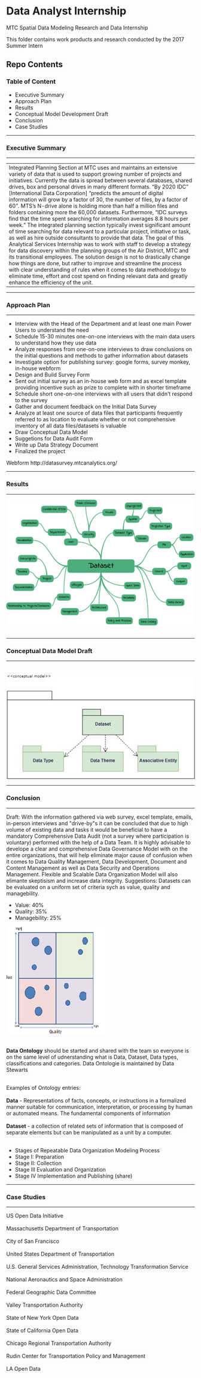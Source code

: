 # Data Analyst Internship
 MTC Spatial Data Modeling Research and Data Internship  

This folder contains work products and research conducted by the 2017 Summer Intern  

## Repo Contents   

### Table of Content
 <ul>
 <li>Executive Summary</li>
 <li>Approach Plan</li>
 <li>Results</li>
 <li>Conceptual Model Development Draft</li>
 <li>Conclusion</li>
 <li>Case Studies</li>
</ul>

**************
### Executive Summary
**************
<table>
<tr><td>Integrated Planning Section at MTC uses and maintains an extensive variety of data that is used to support growing number of projects and initiatives. Currently the data is spread between several databases, shared drives, box and personal drives in many different formats.  “By 2020 IDC” [International Data Corporation] “predicts the amount of digital information will grow by a factor of 30, the number of files, by a factor of 60”. MTS’s N-drive alone is holding more than half a million files and folders containing more the 60,000 datasets. Furthermore, “IDC surveys find that the time spent searching for information averages 8.8 hours per week.” The integrated planning section typically invest significant amount of time searching for data relevant to a particular project, initiative or task, as well as hire outside consultants to provide that data. The goal of this Analytical Services Internship was to work with staff to develop a strategy for data discovery within the planning groups of the Air District, MTC and its transitional employees. The solution design is not to drastically change how things are done, but rather to improve and streamline the process with clear understanding of rules when it comes to data methodology to eliminate time, effort and cost spend on finding relevant data and greatly enhance the efficiency of the unit.</td></tr></table>

***********
### Approach Plan
***********
<ul>
<li>Interview with the Head of the Department and at least one main Power Users to understand the need</li> 
<li>Schedule 15-30 minutes one-on-one interviews with the main data users to understand how they use data</li> 
<li>Analyze responses from one-on-one interviews to draw conclusions on the initial questions and methods to gather information about datasets</li> 
<li>Investigate option for publishing survey: google forms, survey monkey, in-house webform</li>
<li>Design and Build Survey Form</li>
<li>Sent out initial survey as an in-house web form and as excel template providing incentive such as prize to complete with in shorter timeframe</li>
<li>Schedule short one-on-one interviews with all users that didn’t respond to the survey</li> 
<li>Gather and document feedback on the Initial Data Survey</li> 
<li>Analyze at least one source of data files that participants frequently referred to as location to evaluate whether or not comprehensive inventory of all data files/datasets is valuable</li>
<li>Draw Conceptual Data Model </li>
<li>Suggetions for Data Audit Form</li>
<li>Write up Data Strategy Document</li>
<li>Finalized the project</li>
</ul>



<p> Webform http://datasurvey.mtcanalytics.org/</p>


***********
### Results
***********
<img src="Dataset Mind Map.png"></img><br></br>


***********
### Conceptual Data Model Draft
***********
  
 <img src="HighLevelConceptualModel.jpg"></img>

***********
### Conclusion
***********
Draft: With the information gathered via web survey, excel template, emails, in-person interviews and "drive-by"s it can be concluded that due to high volume of existing data and tasks it would be beneficial to have a mandatory Comprehensive Data Audit (not a survey where participation is voluntary) performed with the help of a Data Team. It is highly advisable to develope a clear and comprehensive Data Governance Model with on the entire organizations, that will help eliminate major cause of confusion when it comes to Data Quality Management, Data Development, Document and Content Management as well as Data Security and Operations Management. Flexible and Scalable Data Organization Model will also elimante skeptisism and increase data integrity.
Suggestions:
Datasets can be evaluated on a uniform set of criteria sych as value, quality and managebility. 
 <ul>
 <li> Value: 40%</li>
 <li>Quality: 35%</li>
 <li>Managebility: 25%</li>
 </ul>
 
 <img src="DatasetAppraisalMetrics.png"></img> <br></br>
 
<b>Data Ontology</b> should be started and shared with the team so everyone is on the same level of udnerstanding what is Data, Dataset, Data types, classifications and categories. Data Ontologie is maintained by Data Stewarts<br></br>

 Examples of Ontology entries:<br></br>
  <b>Data</b> - Representations of facts, concepts, or instructions in a formalized manner suitable for communication, interpretation, or processing by human or automated means. The fundamental components of information <br></br>
  <b>Dataset</b> - a collection of related sets of information that is composed of separate elements but can be manipulated as a unit by a computer.<br></br>

 <ul>
 <li>Stages of Repeatable Data Organization Modeling Process</li>
 <li>Stage I: Preparation</li>
 <li>Stage II: Collection</li>
 <li>Stage III Evaluation and Organization</li>
 <li>Stage IV Implementation and Publishing (share)</li>
 </ul>
 

***********
### Case Studies
***********

US Open Data Initiative<br></br>
Massachusetts Department of Transportation<br></br>
City of San Francisco<br></br>
United States Department of Transportation<br></br>
U.S. General Services Administration, Technology Transformation Service<br></br>
National Aeronautics and Space Administration<br></br>
Federal Geographic Data Committee<br></br>
Valley Transportation Authority<br></br>
State of New York Open Data<br></br>
State of California Open Data<br></br>
Chicago Regional Transportation Authority<br></br>
Rudin Center for Transportation Policy and Management<br></br>
LA Open Data<br></br>
